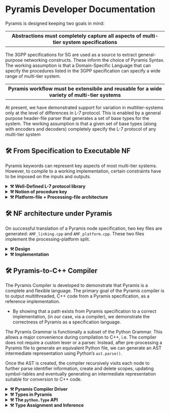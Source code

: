 # Pyramis Developer Documentation

Pyramis is designed keeping two goals in mind:

<table><tr><th><strong>Abstractions must completely capture all aspects of multi-tier system specifications</strong></th></tr></table>

The 3GPP specifications for 5G are used as a source to extract general-purpose networking
constructs. These inform the choice of Pyramis Syntax. The working assumption is that a
Domain-Specific Language that can specify the procedures listed in the 3GPP specification can
specify a wide range of multi-tier system.

<table><tr><th><strong>Pyramis workflow must be extensibile and reusable for a wide variety of multi-tier systems</strong></th></tr></table>

At present, we have demonstrated support for variation in multitier-systems only at the level of
differences in L-7 protocol. This is enabled by a general purpose header-file parser that generates
a set of base types for the system. The working assumption is that a given set of base types
(along with encoders and decoders) completely specify the L-7 protocol of any multi-tier system

## 🛠️ From Specification to Executable NF

Pyramis keywords can represent key aspects of most multi-tier systems. However, to compile to
a working implementation, certain constraints have to be imposed on the inputs and outputs.

<details>
<summary> <strong>⚒ Well-Defined L-7 protocol library</strong></summary>
    Pyramis supports multitier systems using the NGAP and HTTP L-7 protocols out of the box. However, custom application-layer protocol must meet certain requirements: 

- Valid messages for custom protocols must be implemented as complete C/C++ structs. These files may be stored in a `utils` directory in the your root folder.
- HTTP messages must represent and access their payload strings as attributes of nlohmann::json objects. We provide an HTTP library for this purpose.
- All char arrays are interpreted as C++ `std::vector<char>`. Strings, if any, must be null-terminated.
- Header-file library must be fully contained in a `/utils` directory.
</details>

<details>
<summary> <strong>⚒ Notion of procedure key</strong></summary>
  The NF must generate a unique procedure key for each instance of supported procedure.
  
- Procedure may be simple (login request-response) or complex (SMF session establishment).
- Complexity arises due to the requirement of demultiplexing messages received at a
single interface to the correct message handler.

The notion of key and its supporting `fd_to_key_map` and `key_to_fd_map` are
implementation-specific constructs that enable this message demultiplexing.

- procedure key is used by the NF application to maintain a synchronous message processing flow despite asynchronous message ingress at an NF.
- Your UDF File must always contain a keygen function, defined via `//@@keygen`
</details>

<details>
<summary> <strong>⚒ Platform-file + Processing-file architecture</strong></summary>
  Where a platform file triggers kernel networking actions, and the processing file performs user-level message-processing actions

- In the current implementation, a C++ user-level processing file is generated from the Pyramis specification.
- In the current implementation, a multithreaded, asynchronous epoll-based platform.cpp file is generated that declares an entry point into the user-level processing code.
</details>

## 🛠️ NF architecture under Pyramis</strong></summary>
    
On successful translation of a Pyramis node specification, two key files are generated: <code>AMF_linking.cpp</code>
and <code>AMF_platform.cpp</code>. These two files implement the processing-platform split.
  
<details>
<summary> <strong>⚒ Design</strong></summary>
    
<code>AMF_platform.cpp</code> performs core networking functions to implement a NF that can act in a multi-
threaded and asynchronous manner, as both a Server and a Client. 

In this multithreaded view, on initialisation, 
multiple <code>nfvInstance</code> threads monitor their local epoll file descriptor, whose watch list contains 
a single listen socket bound to a globally known port. Each NF instance thread is running
its own epoll wait loop. On event detection by <code>epoll wait()</code> at the shared listen socket,
multiple threads may be woken up and there is a race to <code>accept()</code> the incoming connection.
On <code>accept()</code> by a single thread, the newly created data socket is added to a thread-local map
called the <code>active_socket_map</code>.

Another key criterion is supporting systems that implement multi-node or chained procedures.
Such procedures require imposing a sequential order on asynchronous message receipts and sends.
In systems with short connections, it becomes necessary to record active sockets and sockets
that need to be closed.
</details>

<details>
<summary> <strong>⚒ Implementation</strong></summary>
  
To achieve these goals, the platform file maintains the thread-local <code>active_socket_map</code> of
custom <code>Socket</code> structs. A <code>Socket</code> contains attributes that describe the socket such as its file
descriptor, port number, socket type, peer IP address, and whether the connection is short or
long. Furthermore, each NF instance thread has a single epoll file descriptor that detects events
at active sockets. On detection of an event at any socket, a callback is triggered based on the
type of <code>Socket</code> that encountered the event.

For example, on event detection at a data <code>Socket</code>, the platform file passes a buffer representing
the event read at the kernel socket to the processing file via the callbacks defined in the platform
file for decoding, IE interpretation, UE context generation, request/response message generation,
and finally triggering a <code>send_data()</code> to a peer NF, in whatever manner was described by the
Pyramis specification.

<ins><strong>A note on the platform file callbacks</strong></ins>

On server initialisation, callbacks that are specified in the interface file are registered with the
sockets bound to the globally known port associated with that interface. During the running
of the server, callback functions bound to the initial port are registered with newly created
sockets as well. These callback functions are specified as EVENTs in the Pyramis specification
and translated to C++ by the compiler.

Therefore, in the two file NF architecture, the callbacks are triggered by the platform file only
on receipt of the incoming message data, but are defined in the processing file.
</details>


## 🛠️ Pyramis-to-C++ Compiler
The Pyramis Compiler is developed to demonstrate that Pyramis is a complete and flexible language. The primary goal of the Pyramis compiler is to output multithreaded, C++
code from a Pyramis specification, as a reference implementation. 

- By showing that a path exists from Pyramis specification to a correct implementation, (in our case, via a compiler), we demonstrate the correctness of
Pyramis as a specification language.

The Pyramis Grammar is functionally a subset of the Python Grammar. This allows a major
convenience during compilation to C++, i.e. The compiler does not require a custom lexer or a
parser. Instead, after pre-processing a Pyramis file to generate an equivalent Python file, we can
generate an AST intermediate representation using Python’s `ast.parse()`.

Once the AST is created, the compiler recursively visits each node to further parse identifier
information, create and delete scopes, updating symbol-tables and eventually generating an
intermediate representation suitable for conversion to C++ code.

<details>
<summary> <strong> ⚒ Pyramis Compiler Driver</strong></summary>
    
Pyramis supports three kinds of commands:

1. `pyramis translate NF`: Validate your Pyramis Specification, generate an error report if any irregularities detected.

2. `pyramis build NF`: Generate an implementation from your Pyramis specification. A set of .cpp and .h files
will be generated along with a base Makefile.

4. `pyramis run NF num threads`: Run your generated NF implementation as a multithreaded process

The compiler driver orchestrates the entire compilation process, right from parsing command-line
options to generating C++ code. Its major functions are listed below.

```
Initialisation
---------------
1. Parse command-line, set global compiler configurations.
2. Parse C++ protocol headers, UDF File and Interface File.
3. Pre-process Pyramis Specification to Python.
4. Create AST, begin AST walk.
```

```
AST Walk
--------
Recursively visit each node
1. Maintain scopes and update symbol tables
2. Infer and assign types to identifier.
3. Incrementally generate an IR of parsed Pyramis EVENTs, python.Actions and
python.Maps.
4. Report semantic errors
```
```
Code Generation
---------------
Generate C++ files from IR
1. Remove redundant Map accesses.
2. Generate timer_expiry_context_t
3. Emit translated EVENT definitions to processing file i.e. linking.cpp.
4. Emit Map definitions to contexts.h.
5. Emit event declarations to linking.h
6. Emit networking code to platform.cpp and platform.h and generate Makefile.
```


</details>


<details>
<summary> <strong> ⚒ Types in Pyramis</strong></summary>
</details>



<details>
<summary> <strong> ⚒ The <code>python.Type</code> API</strong></summary>
</details>



<details>
<summary> <strong> ⚒ Type Assignment and Inference</strong></summary>
</details>











